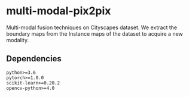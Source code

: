 # multi-modal-pix2pix

Multi-modal fusion techniques on Cityscapes dataset.
We extract the boundary maps from the Instance maps of the dataset to acquire a new modality.
## Dependencies

```
python>=3.6
pytorch>=1.0.0
scikit-learn>=0.20.2
opencv-python>=4.0
